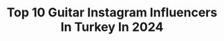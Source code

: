 ---
title: Top 10 Guitar Instagram Influencers In Turkey In 2024
description: >-
  Find top guitar Instagram influencers in Turkey in 2024. Most popular hashtags: #guitar #bass #musician #bassguitar.
platform: Instagram
hits: 134
text_top: Analyze the top-rated Instagram accounts on inBeat.
text_bottom: Our platform aggregates 134 Instagram influencers like this in Turkey for you to pitch.
profiles:
  - username: "koksalfndk"
    fullname: >-
      Köksal Fındık
    bio: >-
      Guitarist at @avcikoray #vegan 🌱
    location: "Turkey"
    followers: 16742
    engagement: 732
    commentsToLikes: 0.031664
    id: ck5cgb4boohnp0i11t5epwmhf
    verified: false
    hashtags: "#australia, #amsterdam, #korayavci, #stage"
  - username: "sitkicoskun"
    fullname: >-
      Sıtkı Coşkun
    bio: >-
      Retired Banker, nature and street photographer, guitar Diecast auto, economics, Atatürk, Canon EOS 6D, travel Turkey, işbirliği ve reklam için DM
    location: "Turkey"
    followers: 20170
    engagement: 465
    commentsToLikes: 0.182812
    id: ck8tbr535wslx0j78c0udduwu
    verified: false
    hashtags: "#colorful, #balat, #turkeykadraj34, #turkey"
  - username: "emreturkmen"
    fullname: >-
      Emre Turkmen
    bio: >-
      Bass guitar / Musician Istanbul 🌍Turkey #kensmithblacktigerelite @kelle.pasa
    location: "Turkey"
    followers: 11781
    engagement: 426
    commentsToLikes: 0.061377
    id: ck5q4l5tapekb0i11jj0x4u26
    verified: false
    hashtags: "#bassporn, #bassguitar, #bass, #bassguitarclub"
  - username: "ehsan_roghani"
    fullname: >-
      ERPA GUITARS (Ehsan Roghani)
    bio: >-
      My wife and I are a luthier couple (classical & flamenco guitar makers) Istanbul/Turkey
    location: "Turkey"
    followers: 4058
    engagement: 1416
    commentsToLikes: 0.112354
    id: ck9wici2r1pg30j78lrguq952
    verified: false
    hashtags: "#gitar, #musicalinstrument, #istanbul, #flamedmaple"
  - username: "gunyilayhan"
    fullname: >-
      Ayhan Günyıl
    bio: >-
      Guitarist,Producer,Arranger,Singer
    location: "Turkey"
    followers: 7633
    engagement: 365
    commentsToLikes: 0.060160
    id: ck0w40ohlw7et0i19b4zjmfj5
    verified: false
    hashtags: "#solo, #konser, #muzik, #ayhangu"
  - username: "korcanakyildiz"
    fullname: >-
      Korcan Akyildiz
    bio: >-
      Guitar Player•Engineer•Skeptic •Istanbul, TR
    location: "Turkey"
    followers: 3025
    engagement: 873
    commentsToLikes: 0.057343
    id: ck14hx6gwcl1k0i19yxb731xg
    verified: false
    hashtags: "#basslife, #bass, #soen, #parallax"
  - username: "serhatyilmazonline"
    fullname: >-
      Serhat Yilmaz
    bio: >-
      "HMT Guitar" "Pitbull Strings" "Alperious Pickguard" 👇👇"MY ALBUM"👇👇
    location: "Turkey"
    followers: 6161
    engagement: 425
    commentsToLikes: 0.038019
    id: ck6tzl5uhaciv0j71i55gnuba
    verified: false
    hashtags: "#jazzbass, #electricbass, #instabass, #craftsmanship"
  - username: "theproduktor"
    fullname: >-
      The Produktor
    bio: >-
      The Produktor’e katılın!😃 (by @guitaristurkey ) 👉🏻 Paylaşımlar için #TheProduktor etiketini kullanan herkesin gönderilerini inceliyoruz 🎛🎧🎹
    location: "Turkey"
    followers: 27612
    engagement: 133
    commentsToLikes: 0.024325
    id: ck0udqls3jpr80i19iqxocwqm
    verified: false
    hashtags: "#guitaristurkey, #musically, #guitarporn, #musical"
  - username: "frkntncr1"
    fullname: >-
      Furkan Tuncer
    bio: >-
      @erayyesilirmak @edizcemturk @eyfikirsanatyapim Manager & Director & Dubbing & Guitarist & Songwriter E🌍
    location: "Turkey"
    followers: 28348
    engagement: 309
    commentsToLikes: 0.008810
    id: ck6u8gl9hrgql0j71ehhuwe64
    verified: false
    hashtags: "#ankarasahne, #ankarakonser, #adab, #ankara"
  - username: "gokalpergen"
    fullname: >-
      Gökalp Ergen
    bio: >-
      Singer-Songwriter~Multi-Enstrumanist~Composer~Arranger~Producer~Instructor Gökalp Ergen Solo Project~Pentagram~The Climb Sony Music Artist
    location: "Turkey"
    followers: 11866
    engagement: 442
    commentsToLikes: 0.059981
    id: ck0udqlsejprr0i19juyinu5h
    verified: true
    hashtags: "#original, #fingerstyle, #guitarlessons, #originalsong"
---